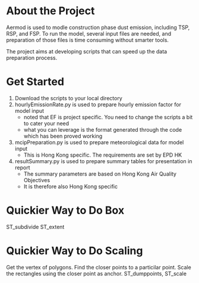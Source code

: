 # About the Project
Aermod is used to modle construction phase dust emission, including TSP, RSP, and FSP. To run the model, several input files are needed, and preparation of those files is time consuming without smarter tools. 

The project aims at developing scripts that can speed up the data preparation process.

# Get Started

1. Download the scripts to your local directory
2. hourlyEmissionRate.py is used to prepare hourly emission factor for model input
    * noted that EF is project specific. You need to change the scripts a bit to cater your need
    * what you can leverage is the format generated through the code which has been proved working
3. mcipPreparation.py is used to prepare meteorological data for model input
    * This is Hong Kong specific. The requirements are set by EPD HK
4. resultSummary.py is used to prepare summary tables for presentation in report
    * The summary parameters are based on Hong Kong Air Quality Objectives
    * It is therefore also Hong Kong specific
    
# Quickier Way to Do Box
ST_subdivide
ST_extent

# Quickier Way to Do Scaling
Get the vertex of polygons. Find the closer points to a particilar point. Scale the rectangles using the closer point as anchor.
ST_dumppoints, ST_scale
